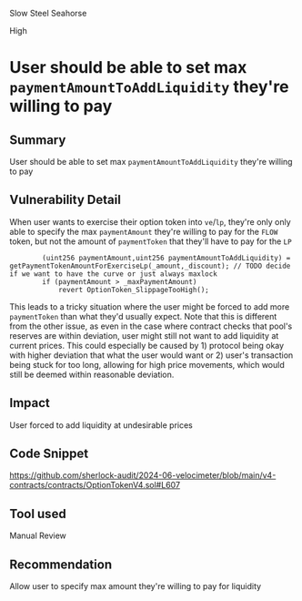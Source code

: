 Slow Steel Seahorse

High

# User should be able to set max `paymentAmountToAddLiquidity` they're willing to pay

## Summary
User should be able to set max `paymentAmountToAddLiquidity` they're willing to pay

## Vulnerability Detail
When user wants to exercise their option token into `ve`/`lp`, they're only only able to specify the max `paymentAmount` they're willing to pay for the `FLOW` token, but not the amount of `paymentToken` that they'll have to pay for the `LP`

```solidity
        (uint256 paymentAmount,uint256 paymentAmountToAddLiquidity) =  getPaymentTokenAmountForExerciseLp(_amount,_discount); // TODO decide if we want to have the curve or just always maxlock
        if (paymentAmount > _maxPaymentAmount)
            revert OptionToken_SlippageTooHigh();
```

This leads to a tricky situation where the user might be forced to add more `paymentToken` than what they'd usually expect. Note that this is different from the other issue, as even in the case where contract checks that pool's reserves are within deviation, user might still not want to add liquidity at current prices. This could especially be caused by 1) protocol being okay with higher deviation that what the user would want or 2) user's transaction being stuck for too long, allowing for high price movements, which would still be deemed within reasonable deviation.

## Impact
User forced to add liquidity at undesirable prices

## Code Snippet
https://github.com/sherlock-audit/2024-06-velocimeter/blob/main/v4-contracts/contracts/OptionTokenV4.sol#L607

## Tool used

Manual Review

## Recommendation
Allow user to specify max amount they're willing to pay for liquidity